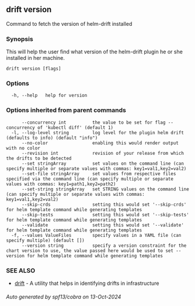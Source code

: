 ## drift version

Command to fetch the version of helm-drift installed

### Synopsis

This will help the user find what version of the helm-drift plugin he or she installed in her machine.

```
drift version [flags]
```

### Options

```
  -h, --help   help for version
```

### Options inherited from parent commands

```
      --concurrency int          the value to be set for flag --concurrency of 'kubectl diff' (default 1)
  -l, --log-level string         log level for the plugin helm drift (defaults to info) (default "info")
      --no-color                 enabling this would render output with no color
      --revision int             revision of your release from which the drifts to be detected
      --set stringArray          set values on the command line (can specify multiple or separate values with commas: key1=val1,key2=val2)
      --set-file stringArray     set values from respective files specified via the command line (can specify multiple or separate values with commas: key1=path1,key2=path2)
      --set-string stringArray   set STRING values on the command line (can specify multiple or separate values with commas: key1=val1,key2=val2)
      --skip-crds                setting this would set '--skip-crds' for helm template command while generating templates
      --skip-tests               setting this would set '--skip-tests' for helm template command while generating templates
      --validate                 setting this would set '--validate' for helm template command while generating templates
  -f, --values ValueFiles        specify values in a YAML file (can specify multiple) (default [])
      --version string           specify a version constraint for the chart version to use, the value passed here would be used to set --version for helm template command while generating templates
```

### SEE ALSO

* [drift](drift.md)	 - A utility that helps in identifying drifts in infrastructure

###### Auto generated by spf13/cobra on 13-Oct-2024
